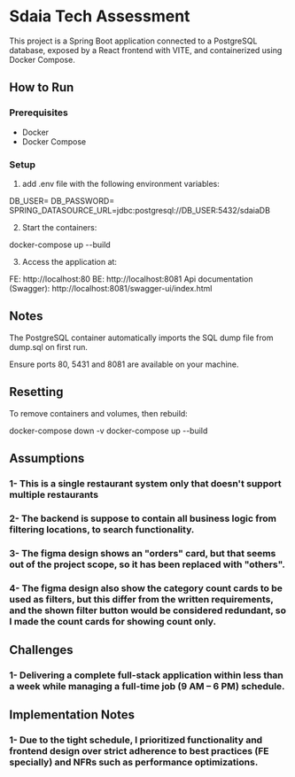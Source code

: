 # Sdaia Tech Assessment 

This project is a Spring Boot application connected to a PostgreSQL database, exposed by a React frontend with VITE, and containerized using Docker Compose.

## How to Run

### Prerequisites
- Docker
- Docker Compose

### Setup

1. add .env file with the following environment variables:

DB_USER=
DB_PASSWORD=
SPRING_DATASOURCE_URL=jdbc:postgresql://DB_USER:5432/sdaiaDB


2. Start the containers:

docker-compose up --build

3. Access the application at:

FE: http://localhost:80
BE: http://localhost:8081
Api documentation (Swagger): http://localhost:8081/swagger-ui/index.html

## Notes
The PostgreSQL container automatically imports the SQL dump file from dump.sql on first run.

Ensure ports 80, 5431 and 8081 are available on your machine.

## Resetting
To remove containers and volumes, then rebuild:

docker-compose down -v
docker-compose up --build


## Assumptions
### 1- This is a single restaurant system only that doesn't support multiple restaurants
### 2- The backend is suppose to contain all business logic from filtering locations, to search functionality.  
### 3- The figma design shows an "orders" card, but that seems out of the project scope, so it has been replaced with "others".
### 4- The figma design also show the category count cards to be used as filters, but this differ from the written requirements, and the shown filter button would be considered redundant, so I made the count cards for showing count only.

## Challenges 
### 1- Delivering a complete full-stack application within less than a week while managing a full-time job (9 AM – 6 PM) schedule.

## Implementation Notes
### 1- Due to the tight schedule, I prioritized functionality and frontend design over strict adherence to best practices (FE specially) and NFRs such as performance optimizations.
